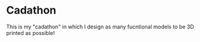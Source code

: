 # Cadathon
This is my "cadathon" in which I design as many fucntional models to be 3D printed as possible!

